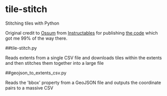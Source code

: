 # tile-stitch
Stitching tiles with Python

Original credit to [Ossum](https://www.facebook.com/ossumdesigns) from [Instructables](http://www.instructables.com/member/ossum/) for publishing [the code](http://www.instructables.com/id/Animated-Watercolour-Map-for-Cycle-TourRace-Video/#step0) which got me 99% of the way there. 

##tile-stitch.py

Reads extents from a single CSV file and downloads tiles within the extents and then stitches them together into a large file 

##geojson_to_extents_csv.py

Reads the 'bbox' property from a GeoJSON file and outputs the coordinate pairs to a massive CSV
